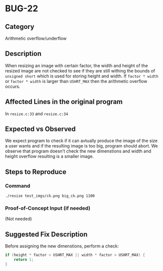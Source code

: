 # BUG-22
## Category
Arithmetic overflow/underflow

## Description

When resizing an image with certain factor, the width and height of the resized image are not checked to see if they are still withing the bounds of `unsigned short` which is used for storing height and width. If `factor * width` or `factor * width` is larger than `USHRT_MAX` then the arithmetic overflow occurs.

## Affected Lines in the original program
In `resize.c:33` and `resize.c:34`

## Expected vs Observed
We expect program to check if it can avtually produce the image of the size a user wants and if the resulting image is too big, program should abort. We observe that program doesn't check the new dimenstions and width and height overflow resulting is a smaller image.

## Steps to Reproduce

### Command

```
./resize test_imgs/ck.png big_ck.png 1100
```
### Proof-of-Concept Input (if needed)
(Not needed)

## Suggested Fix Description
Before assigning the new dimenstions, perform a check:
```c
if (height * factor > USHRT_MAX || width * factor > USHRT_MAX) {
    return 1;
}
```

